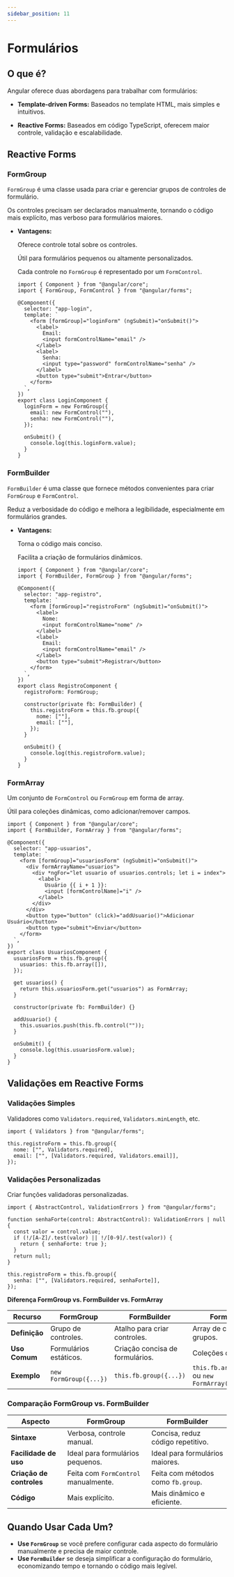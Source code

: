 ```yaml
---
sidebar_position: 11
---
```


# Formulários

## O que é?

Angular oferece duas abordagens para trabalhar com formulários:

- **Template-driven Forms:** Baseados no template HTML, mais simples e intuitivos.

- **Reactive Forms:** Baseados em código TypeScript, oferecem maior controle, validação e escalabilidade.

## Reactive Forms

### FormGroup

`FormGroup` é uma classe usada para criar e gerenciar grupos de controles de formulário.

Os controles precisam ser declarados manualmente, tornando o código mais explícito, mas verboso para formulários maiores.

- **Vantagens:**

  Oferece controle total sobre os controles.

  Útil para formulários pequenos ou altamente personalizados.

  Cada controle no `FormGroup` é representado por um `FormControl`.

  ```tsx showLineNumbers title="login.component.ts"
  import { Component } from "@angular/core";
  import { FormGroup, FormControl } from "@angular/forms";

  @Component({
    selector: "app-login",
    template: `
      <form [formGroup]="loginForm" (ngSubmit)="onSubmit()">
        <label>
          Email:
          <input formControlName="email" />
        </label>
        <label>
          Senha:
          <input type="password" formControlName="senha" />
        </label>
        <button type="submit">Entrar</button>
      </form>
    `,
  })
  export class LoginComponent {
    loginForm = new FormGroup({
      email: new FormControl(""),
      senha: new FormControl(""),
    });

    onSubmit() {
      console.log(this.loginForm.value);
    }
  }
  ```

### FormBuilder

`FormBuilder` é uma classe que fornece métodos convenientes para criar `FormGroup` e `FormControl`.

Reduz a verbosidade do código e melhora a legibilidade, especialmente em formulários grandes.

- **Vantagens:**

  Torna o código mais conciso.

  Facilita a criação de formulários dinâmicos.

  ```tsx showLineNumbers title="registro.component.ts"
  import { Component } from "@angular/core";
  import { FormBuilder, FormGroup } from "@angular/forms";

  @Component({
    selector: "app-registro",
    template: `
      <form [formGroup]="registroForm" (ngSubmit)="onSubmit()">
        <label>
          Nome:
          <input formControlName="nome" />
        </label>
        <label>
          Email:
          <input formControlName="email" />
        </label>
        <button type="submit">Registrar</button>
      </form>
    `,
  })
  export class RegistroComponent {
    registroForm: FormGroup;

    constructor(private fb: FormBuilder) {
      this.registroForm = this.fb.group({
        nome: [""],
        email: [""],
      });
    }

    onSubmit() {
      console.log(this.registroForm.value);
    }
  }
  ```

### FormArray

Um conjunto de `FormControl` ou `FormGroup` em forma de array.

Útil para coleções dinâmicas, como adicionar/remover campos.

```tsx showLineNumbers title="usuarios.component.ts"
import { Component } from "@angular/core";
import { FormBuilder, FormArray } from "@angular/forms";

@Component({
  selector: "app-usuarios",
  template: `
    <form [formGroup]="usuariosForm" (ngSubmit)="onSubmit()">
      <div formArrayName="usuarios">
        <div *ngFor="let usuario of usuarios.controls; let i = index">
          <label>
            Usuário {{ i + 1 }}:
            <input [formControlName]="i" />
          </label>
        </div>
      </div>
      <button type="button" (click)="addUsuario()">Adicionar Usuário</button>
      <button type="submit">Enviar</button>
    </form>
  `,
})
export class UsuariosComponent {
  usuariosForm = this.fb.group({
    usuarios: this.fb.array([]),
  });

  get usuarios() {
    return this.usuariosForm.get("usuarios") as FormArray;
  }

  constructor(private fb: FormBuilder) {}

  addUsuario() {
    this.usuarios.push(this.fb.control(""));
  }

  onSubmit() {
    console.log(this.usuariosForm.value);
  }
}
```

## Validações em Reactive Forms

### Validações Simples

Validadores como `Validators.required`, `Validators.minLength`, etc.

```tsx showLineNumbers
import { Validators } from "@angular/forms";

this.registroForm = this.fb.group({
  nome: ["", Validators.required],
  email: ["", [Validators.required, Validators.email]],
});
```

### Validações Personalizadas

Criar funções validadoras personalizadas.

```tsx showLineNumbers
import { AbstractControl, ValidationErrors } from "@angular/forms";

function senhaForte(control: AbstractControl): ValidationErrors | null {
  const valor = control.value;
  if (!/[A-Z]/.test(valor) || !/[0-9]/.test(valor)) {
    return { senhaForte: true };
  }
  return null;
}

this.registroForm = this.fb.group({
  senha: ["", [Validators.required, senhaForte]],
});
```

**Diferença FormGroup vs. FormBuilder vs. FormArray**

| **Recurso**   | **FormGroup**          | **FormBuilder**                 | **FormArray**                                      |
| ------------- | ---------------------- | ------------------------------- | -------------------------------------------------- |
| **Definição** | Grupo de controles.    | Atalho para criar controles.    | Array de controles ou grupos.                      |
| **Uso Comum** | Formulários estáticos. | Criação concisa de formulários. | Coleções dinâmicas.                                |
| **Exemplo**   | `new FormGroup({...})` | `this.fb.group({...})`          | `this.fb.array([...])` ou `new FormArray([{...}])` |

### Comparação FormGroup vs. FormBuilder

| Aspecto                  | **FormGroup**                        | **FormBuilder**                    |
| ------------------------ | ------------------------------------ | ---------------------------------- |
| **Sintaxe**              | Verbosa, controle manual.            | Concisa, reduz código repetitivo.  |
| **Facilidade de uso**    | Ideal para formulários pequenos.     | Ideal para formulários maiores.    |
| **Criação de controles** | Feita com `FormControl` manualmente. | Feita com métodos como `fb.group`. |
| **Código**               | Mais explícito.                      | Mais dinâmico e eficiente.         |

## Quando Usar Cada Um?

- **Use `FormGroup`** se você prefere configurar cada aspecto do formulário manualmente e precisa de maior controle.
- **Use `FormBuilder`** se deseja simplificar a configuração do formulário, economizando tempo e tornando o código mais legível.
